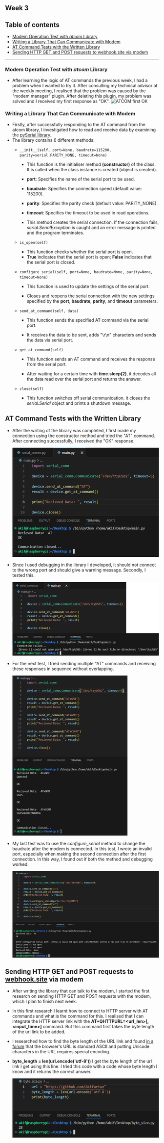 ## Week 3

## Table of contents
- [Modem Operation Test with *atcom* Library](#modem-operation-test-with-atcom-library)
- [Writing a Library That Can Communicate with Modem](#writing-a-library-that-can-communicate-with-modem)
- [AT Command Tests with the Written Library](#at-command-tests-with-the-written-library)
- [Sending HTTP GET and POST requests to webhook.site via modem](#sending-http-get-and-post-requests-to-webhooksite-via-modem)

---

### Modem Operation Test with *atcom* Library

* After learning the logic of AT commands the previous week, I had a problem when I wanted to try it. After consulting my technical advisor at the weekly meeting, I realised that the problem was caused by the "modem manager" plugin. After deleting this plugin, my problem was solved and I received my first response as "OK".
![ATCOM first OK](./images/atcom_at_ok.png)


### Writing a Library That Can Communicate with Modem

* Firstly, after successfully responding to the AT command from the atcom library, I investigated how to read and receive data by examining the [pySerial library](https://pyserial.readthedocs.io/en/latest/pyserial_api.html#classes).
* The library contains 6 different methods:
    * `__init__(self, port=None, baudrate=115200, parity=serial.PARITY_NONE, timeout=None)`

        * This function is the initialiser method **(constructor)** of the class. It is called when the class instance is created (object is created).

        * **port**: Specifies the name of the serial port to be used.
        * **baudrate**: Specifies the connection speed (default value: 115200).
        * **parity**: Specifies the parity check (default value: PARITY_NONE).
        * **timeout**: Specifies the timeout to be used in read operations.
        
        * This method creates the serial connection. If the connection fails, *serial.SerialException* is caught and an error message is printed and the program terminates.
    *  `is_open(self)`

        * This function checks whether the serial port is open.
        * **True** indicates that the serial port is open; **False** indicates that the serial port is closed.

    * `configure_serial(self, port=None, baudrate=None, parity=None, timeout=None)`

        * This function is used to update the settings of the serial port.

        * Closes and reopens the serial connection with the new settings specified by the **port**, **baudrate**, **parity**, and **timeout** parameters.

    * `send_at_command(self, data)`

        * This function sends the specified AT command via the serial port.

        * It receives the data to be sent, adds "\r\n" characters and sends the data via serial port.

    * `get_at_command(self)`

        * This function sends an AT command and receives the response from the serial port.

        * After waiting for a certain time with **time.sleep(2)**, it decodes all the data read over the serial port and returns the answer.

    * `close(self)`

        * This function switches off serial communication. It closes the *serial.Serial* object and prints a shutdown message.

## AT Command Tests with the Written Library

  * After the writing of the library was completed, I first made my connection using the constructor method and tried the "AT" command. After connecting successfully, I received the "OK" response.
   
    ![Library first OK](./images/at_ok.png)

  * Since I used debugging in the library I developed, it should not connect to the wrong port and should give a warning message. Secondly, I tested this.
    
    ![Connection Failed](./images/connection_failed.png)

  * For the next test, I tried sending multiple "AT" commands and receiving these responses in sequence without overlapping.
    
    ![3 commdands](./images/3_commands.png)

  * My last test was to use the *configure_serial* method to change the baudrate after the modem is connected. In this test, I wrote an invalid port, especially when making the second connection after the first connection. In this way, I found out if both the method and debugging worked.
    
    ![configure port](./images/configure_port_and_reconnect.png)

## Sending HTTP GET and POST requests to [webhook.site](http://webhook.site) via modem 

* After writing the library that can talk to the modem, I started the first research on sending HTTP GET and POST requests with the modem, which I plan to finish next week.
* In this first research I learnt how to connect to HTTP server with AT commands and what is the command for this. I realised that I can integrate the HTTP server link with the **AT+QHTTPURL=<url_len>[,<input_time>]** command. But this command first takes the byte length of the url link to be added.
* I researched how to find the byte length of the URL link and found [in a forum](https://stackoverflow.com/questions/6387746/how-to-calculate-the-url-byte-length) that the browser's URL is standard ASCII and putting Unicode characters in the URL requires special encoding.
* **byte_length = len(url.encode('utf-8'))** I get the byte length of the url link I get using this line. I tried this code with a code whose byte length I know and it returns the correct answer.

    ![byte length](./images/url_byte_size.png)
